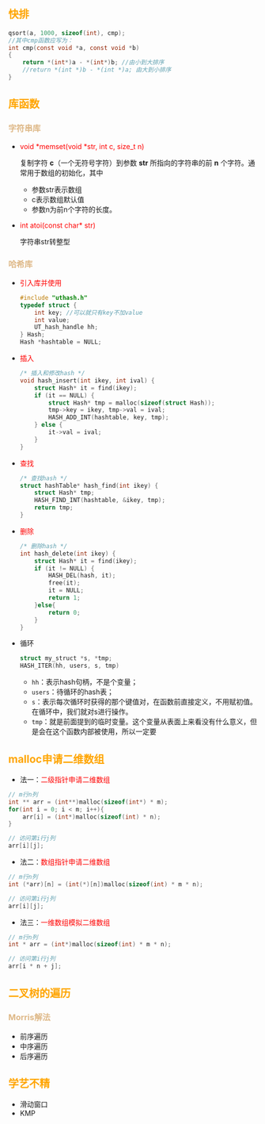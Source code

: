 ## <font color='orange'>快排</font>

```c
qsort(a, 1000, sizeof(int), cmp);
//其中cmp函数应写为：
int cmp(const void *a, const void *b)
{
    return *(int*)a - *(int*)b; //由小到大排序
    //return *(int *)b - *(int *)a; 由大到小排序
}
```

## <font color='orange'>库函数</font>

### <font color='BurlyWood'>字符串库</font>

-   <font color='red'>void  \*memset(void  \*str, int  c, size_t  n)</font>

    复制字符 **c**（一个无符号字符）到参数 **str** 所指向的字符串的前 **n** 个字符。通常用于数组的初始化，其中

    -   参数str表示数组
    -   c表示数组默认值
    -   参数n为前n个字符的长度。

-   <font color='red'>int atoi(const char* str)</font>

    字符串str转整型

### <font color='BurlyWood'>哈希库</font>

-   <font color='red'>引入库并使用</font>

    ```c
    #include "uthash.h"
    typedef struct {
        int key; //可以就只有key不加value
        int value;
        UT_hash_handle hh;
    } Hash;
    Hash *hashtable = NULL;
    ```

-   <font color='red'>插入</font>

    ```c
    /* 插入和修改hash */
    void hash_insert(int ikey, int ival) {
        struct Hash* it = find(ikey);
        if (it == NULL) {
            struct Hash* tmp = malloc(sizeof(struct Hash));
            tmp->key = ikey, tmp->val = ival;
            HASH_ADD_INT(hashtable, key, tmp);
        } else {
            it->val = ival;
        }
    }
    ```

-   <font color='red'>查找</font>

    ```c
    /* 查找hash */
    struct hashTable* hash_find(int ikey) {
        struct Hash* tmp;
        HASH_FIND_INT(hashtable, &ikey, tmp);
        return tmp;
    }
    ```

-   <font color='red'>删除</font>

    ```c
    /* 删除hash */
    int hash_delete(int ikey) {
    	struct Hash* it = find(ikey);
    	if (it != NULL) {
    		HASH_DEL(hash, it);
    	    free(it);
    	    it = NULL;
    	    return 1;
    	}else{
    		return 0;
    	}
    }
    ```

-   循环

    ```c
    struct my_struct *s, *tmp;
    HASH_ITER(hh, users, s, tmp)
    ```

    -   `hh`：表示hash句柄，不是个变量；
    -   `users`：待循环的hash表；
    -   `s`：表示每次循环时获得的那个键值对，在函数前直接定义，不用赋初值。在循环中，我们就对s进行操作。
    -   `tmp`：就是前面提到的临时变量。这个变量从表面上来看没有什么意义，但是会在这个函数内部被使用，所以一定要

## <font color='orange'>malloc申请二维数组</font>

-   法一：<font color='red'>二级指针申请二维数组</font>

```c
// m行n列
int ** arr = (int**)malloc(sizeof(int*) * m);
for(int i = 0; i < m; i++){
    arr[i] = (int*)malloc(sizeof(int) * n);
}

// 访问第i行j列
arr[i][j];
```

-   法二：<font color='red'>数组指针申请二维数组</font>

```c
// m行n列
int (*arr)[n] = (int(*)[n])malloc(sizeof(int) * m * n);

// 访问第i行j列
arr[i][j];
```

-   法三：<font color='red'>一维数组模拟二维数组</font>

```c
// m行n列
int * arr = (int*)malloc(sizeof(int) * m * n);

// 访问第i行j列
arr[i * n + j];
```

## <font color='orange'>二叉树的遍历</font>

### <font color='BurlyWood'>Morris解法 </font>

-   前序遍历
-   中序遍历
-   后序遍历

## <font color='orange'>学艺不精</font>

-   滑动窗口
-   KMP